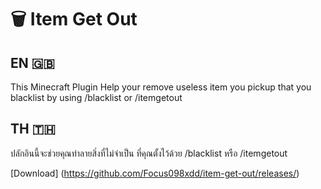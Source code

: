 # 🗑️ Item Get Out
## EN 🇬🇧
This Minecraft Plugin Help your remove useless item you pickup that you blacklist by using /blacklist or /itemgetout
## TH 🇹🇭
ปลักอินนี้จะช่วยคุณทำลายสิ่งที่ไม่จำเป็น ที่คุณตั้งไว้ด้วย /blacklist หรือ /itemgetout

[Download] (https://github.com/Focus098xdd/item-get-out/releases/)
